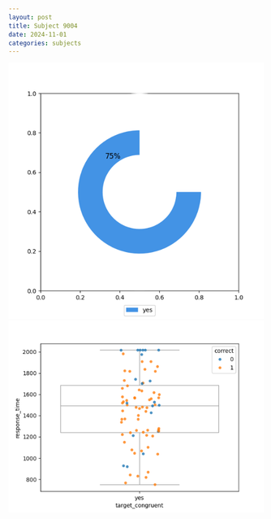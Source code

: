 ```yaml
---
layout: post
title: Subject 9004
date: 2024-11-01
categories: subjects
---
```


![](data/9004/run-2/9004_accuracy_target_congruence.png)
![](data/9004/run-2/9004_rt_congruence.png)
